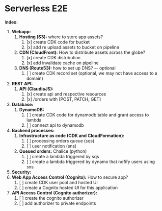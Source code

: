 # Serverless E2E



**Index:**
1. **Webapp:**
    1. **Hosting (S3):** where to store app assets?
        1. [x] create CDK code for bucket
        2. [x] add re upload assets to bucket on pipeline
    2. **CDN (CloudFront):** How to distribute assets across the globe?
        1. [x] create CDK distribution
        2. [x] add invalidate cache on pipeline
    3. **DNS (Route53):** how to set up DNS? -- optional
        1. [ ] create CDK record set (optional, we may not have access to a domain)
2. **REST API:**
    1. **API (ClaudiaJS):**
       1. [x] create api and respective resources
       2. [x] /orders with [POST, PATCH, GET]
3. **Database:**
   1. **DynamoDB:**
       1. [ ] create CDK code for dynamodb table and grant access to lambda
       2. [ ] connect api to dynamodb
4. **Backend processes:**
   1. **Infrastructure as code (CDK and CloudFormation):**
       1. [ ] processing orders queue (sqs)
       2. [ ] user notification (sns)
   2.  **Queued orders:** Chalice (python)
       1. [ ] create a lambda triggered by sqs
       2. [ ] create a lambda triggered by dynamo that nofify users using sns
5.  **Security:**
   3. **Web App Access Control (Cognito):** How to secure app?
       1. [ ] create CDK user pool and hosted UI
       2. [ ] create a Cognito hosted UI for this application
   4. **API Access Control (Cognito authorizer):**
       1. [ ] create the cognito authorizer
       2. [ ] add authorizer to private endpoints